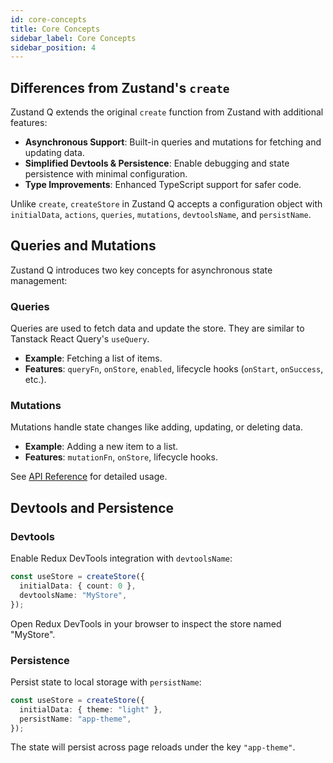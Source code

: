 ```yaml
---
id: core-concepts
title: Core Concepts
sidebar_label: Core Concepts
sidebar_position: 4
---
```


## Differences from Zustand's `create`

Zustand Q extends the original `create` function from Zustand with additional features:

- **Asynchronous Support**: Built-in queries and mutations for fetching and updating data.
- **Simplified Devtools & Persistence**: Enable debugging and state persistence with minimal configuration.
- **Type Improvements**: Enhanced TypeScript support for safer code.

Unlike `create`, `createStore` in Zustand Q accepts a configuration object with `initialData`, `actions`, `queries`, `mutations`, `devtoolsName`, and `persistName`.

## Queries and Mutations

Zustand Q introduces two key concepts for asynchronous state management:

### Queries

Queries are used to fetch data and update the store. They are similar to Tanstack React Query's `useQuery`.

- **Example**: Fetching a list of items.
- **Features**: `queryFn`, `onStore`, `enabled`, lifecycle hooks (`onStart`, `onSuccess`, etc.).

### Mutations

Mutations handle state changes like adding, updating, or deleting data.

- **Example**: Adding a new item to a list.
- **Features**: `mutationFn`, `onStore`, lifecycle hooks.

See [API Reference](./api-reference/create-store) for detailed usage.

## Devtools and Persistence

### Devtools

Enable Redux DevTools integration with `devtoolsName`:

```typescript
const useStore = createStore({
  initialData: { count: 0 },
  devtoolsName: "MyStore",
});
```

Open Redux DevTools in your browser to inspect the store named "MyStore".

### Persistence

Persist state to local storage with `persistName`:

```typescript
const useStore = createStore({
  initialData: { theme: "light" },
  persistName: "app-theme",
});
```

The state will persist across page reloads under the key `"app-theme"`.
